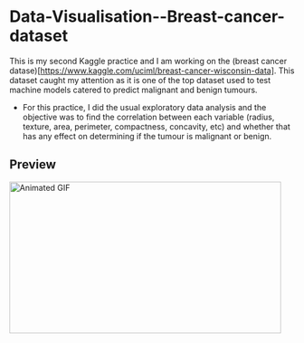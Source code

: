 # Data-Visualisation--Breast-cancer-dataset

This is my second Kaggle practice and I am working on the (breast cancer datase)[https://www.kaggle.com/uciml/breast-cancer-wisconsin-data]. This dataset caught my attention as it is one of the top dataset used to test machine models catered to predict malignant and benign tumours. 
- For this practice, I did the usual exploratory data analysis and the objective was to find the correlation between each variable (radius, texture, area, perimeter, compactness, concavity, etc) and whether that has any effect on determining if the tumour is malignant or benign. 

## Preview 
<img src="https://media.giphy.com/media/LpRw0dmIENIxDUVTd4/giphy.gif" alt="Animated GIF" style="width: 480px; height: 268px; left: 0px; top: 0px; opacity: 1;">

